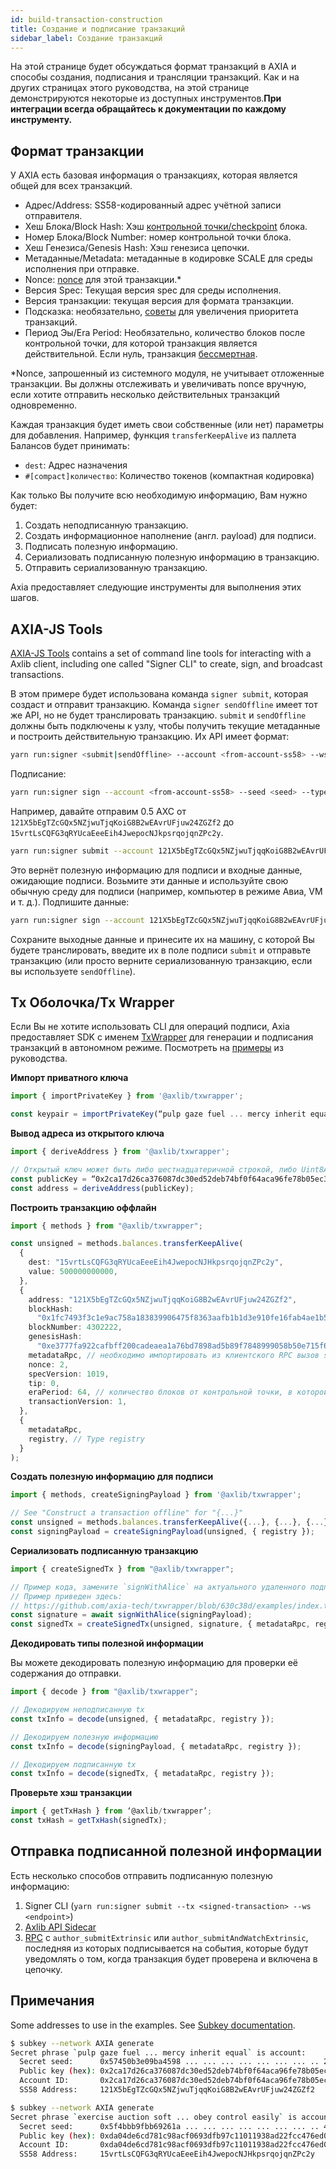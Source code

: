 ```yaml
---
id: build-transaction-construction
title: Создание и подписание транзакций
sidebar_label: Создание транзакций
---
```


На этой странице будет обсуждаться формат транзакций в AXIA и способы создания, подписания и трансляции транзакций. Как и на других страницах этого руководства, на этой странице демонстрируются некоторые из доступных инструментов.**При интеграции всегда обращайтесь к документации по каждому инструменту.**

## Формат транзакции

У AXIA есть базовая информация о транзакциях, которая является общей для всех транзакций.

- Адрес/Address: SS58-кодированный адрес учётной записи отправителя.
- Хеш Блока/Block Hash: Хэш [контрольной точки/checkpoint](build-protocol-info#transaction-mortality) блока.
- Номер Блока/Block Number: номер контрольной точки блока.
- Хеш Генезиса/Genesis Hash: Хэш генезиса цепочки.
- Метаданные/Metadata: метаданные в кодировке SCALE для среды исполнения при отправке.
- Nonce: [nonce](https://ru.wikipedia.org/wiki/Nonce) для этой транзакции.\*
- Версия Spec: Текущая версия spec для среды исполнения.
- Версия транзакции: текущая версия для формата транзакции.
- Подсказка: необязательно, [советы](build-protocol-info#fees) для увеличения приоритета транзакций.
- Период Эы/Era Period: Необязательно, количество блоков после контрольной точки, для которой транзакция является действительной. Если нуль, транзакция [бессмертная](build-protocol-info#transaction-mortality).

\*Nonce, запрошенный из системного модуля, не учитывает отложенные транзакции. Вы должны отслеживать и увеличивать nonce вручную, если хотите отправить несколько действительных транзакций одновременно.

Каждая транзакция будет иметь свои собственные (или нет) параметры для добавления. Например, функция `transferKeepAlive` из паллета Балансов будет принимать:

- `dest`: Адрес назначения
- `#[compact]количество`: Количество токенов (компактная кодировка)

Как только Вы получите всю необходимую информацию, Вам нужно будет:

1. Создать неподписанную транзакцию.
1. Создать информационное наполнение (англ. payload) для подписи.
1. Подписать полезную информацию.
1. Сериализовать подписанную полезную информацию в транзакцию.
1. Отправить сериализованную транзакцию.

Axia предоставляет следующие инструменты для выполнения этих шагов.

## AXIA-JS Tools

[AXIA-JS Tools](https://github.com/AXIA-js/tools) contains a set of command line tools for interacting with a Axlib client, including one called "Signer CLI" to create, sign, and broadcast transactions.

В этом примере будет использована команда `signer submit`, которая создаст и отправит транзакцию. Команда `signer sendOffline` имеет тот же API, но не будет транслировать транзакцию. `submit` и `sendOffline` должны быть подключены к узлу, чтобы получить текущие метаданные и построить действительную транзакцию. Их API имеет формат:

```bash
yarn run:signer <submit|sendOffline> --account <from-account-ss58> --ws <endpoint> <module.method> [param1] [...] [paramX]
```

Подписание:

```bash
yarn run:signer sign --account <from-account-ss58> --seed <seed> --type <sr25519|ed25519> <payload>
```

Например, давайте отправим 0.5 AXC от `121X5bEgTZcGQx5NZjwuTjqKoiG8B2wEAvrUFjuw24ZGZf2` до `15vrtLsCQFG3qRYUcaEeeEih4JwepocNJkpsrqojqnZPc2y`.

```bash
yarn run:signer submit --account 121X5bEgTZcGQx5NZjwuTjqqKoiG8B2wEAvrUFjuw24ZGZf2 --ws ws://127.0.0.1:9944 balances.transferKeepAlive 15vrtLsCQFG3qRYUcaEeeEih4JwepocNJHkpsrqojqnZPc2y 500000000000
```

Это вернёт полезную информацию для подписи и входные данные, ожидающие подписи. Возьмите эти данные и используйте свою обычную среду для подписи (например, компьютер в режиме Авиа, VM и т. д.). Подпишите данные:

```bash
yarn run:signer sign --account 121X5bEgTZcGQx5NZjwuTjqqKoiG8B2wEAvrUFjuw24ZGZf2 --seed "pulp gaze fuel ... mercy inherit equal" --type sr25519 0x040300ff4a83f1...a8239139ff3ff7c3f6
```

Сохраните выходные данные и принесите их на машину, с которой Вы будете транслировать, введите их в поле подписи `submit` и отправьте транзакцию (или просто верните сериализованную транзакцию, если вы используете `sendOffline`).

## Tx Оболочка/Tx Wrapper

Если Вы не хотите использовать CLI для операций подписи, Axia предоставляет SDK с именем [TxWrapper](https://github.com/axia-tech/txwrapper) для генерации и подписания транзакций в автономном режиме. Посмотреть на [примеры](https://github.com/axia-tech/txwrapper/tree/master/examples) из руководства.

**Импорт приватного ключа**

```ts
import { importPrivateKey } from '@axlib/txwrapper';

const keypair = importPrivateKey(“pulp gaze fuel ... mercy inherit equal”);
```

**Вывод адреса из открытого ключа**

```ts
import { deriveAddress } from '@axlib/txwrapper';

// Открытый ключ может быть либо шестнадцатеричной строкой, либо Uint8Array
const publicKey = “0x2ca17d26ca376087dc30ed52deb74bf0f64aca96fe78b05ec3e720a72adb1235”;
const address = deriveAddress(publicKey);
```

**Построить транзакцию оффлайн**

```ts
import { methods } from "@axlib/txwrapper";

const unsigned = methods.balances.transferKeepAlive(
  {
    dest: "15vrtLsCQFG3qRYUcaEeeEih4JwepocNJHkpsrqojqnZPc2y",
    value: 500000000000,
  },
  {
    address: "121X5bEgTZcGQx5NZjwuTjqqKoiG8B2wEAvrUFjuw24ZGZf2",
    blockHash:
      "0x1fc7493f3c1e9ac758a183839906475f8363aafb1b1d3e910fe16fab4ae1b582",
    blockNumber: 4302222,
    genesisHash:
      "0xe3777fa922cafbff200cadeaea1a76bd7898ad5b89f7848999058b50e715f636",
    metadataRpc, // необходимо импортировать из клиентского RPC вызов state_getMetadata
    nonce: 2,
    specVersion: 1019,
    tip: 0,
    eraPeriod: 64, // количество блоков от контрольной точки, в которой транзакция является действительной
    transactionVersion: 1,
  },
  {
    metadataRpc,
    registry, // Type registry
  }
);
```

**Создать полезную информацию для подписи**

```ts
import { methods, createSigningPayload } from '@axlib/txwrapper';

// See "Construct a transaction offline" for "{...}"
const unsigned = methods.balances.transferKeepAlive({...}, {...}, {...});
const signingPayload = createSigningPayload(unsigned, { registry });
```

**Сериализовать подписанную транзакцию**

```ts
import { createSignedTx } from "@axlib/txwrapper";

// Пример кода, замените `signWithAlice` на актуального удаленного подписанта.
// Пример приведен здесь:
// https://github.com/axia-tech/txwrapper/blob/630c38d/examples/index.ts#L50-L68
const signature = await signWithAlice(signingPayload);
const signedTx = createSignedTx(unsigned, signature, { metadataRpc, registry });
```

**Декодировать типы полезной информации**

Вы можете декодировать полезную информацию для проверки её содержания до отправки.

```ts
import { decode } from "@axlib/txwrapper";

// Декодируем неподписанную tx
const txInfo = decode(unsigned, { metadataRpc, registry });

// Декодируем полезную информацию
const txInfo = decode(signingPayload, { metadataRpc, registry });

// Декодируем подписанную tx
const txInfo = decode(signedTx, { metadataRpc, registry });
```

**Проверьте хэш транзакции**

```ts
import { getTxHash } from ‘@axlib/txwrapper’;
const txHash = getTxHash(signedTx);
```

## Отправка подписанной полезной информации

Есть несколько способов отправить подписанную полезную информацию:

1. Signer CLI (`yarn run:signer submit --tx <signed-transaction> --ws <endpoint>`)
1. [Axlib API Sidecar](build-node-interaction#axlib-api-sidecar)
1. [RPC](build-node-interaction#AXIA-rpc) с `author_submitExtrinsic` или `author_submitAndWatchExtrinsic`, последняя из которых подписывается на события, которые будут уведомлять о том, когда транзакция будет проверена и включена в цепочку.

## Примечания

Some addresses to use in the examples. See [Subkey documentation](https://axlib.dev/docs/en/knowledgebase/integrate/subkey).

```bash
$ subkey --network AXIA generate
Secret phrase `pulp gaze fuel ... mercy inherit equal` is account:
  Secret seed:      0x57450b3e09ba4598 ... ... ... ... ... ... ... .. 219756eeba80bb16
  Public key (hex): 0x2ca17d26ca376087dc30ed52deb74bf0f64aca96fe78b05ec3e720a72adb1235
  Account ID:       0x2ca17d26ca376087dc30ed52deb74bf0f64aca96fe78b05ec3e720a72adb1235
  SS58 Address:     121X5bEgTZcGQx5NZjwuTjqqKoiG8B2wEAvrUFjuw24ZGZf2

$ subkey --network AXIA generate
Secret phrase `exercise auction soft ... obey control easily` is account:
  Secret seed:      0x5f4bbb9fbb69261a ... ... ... ... ... ... ... .. 4691ed7d1130fbbd
  Public key (hex): 0xda04de6cd781c98acf0693dfb97c11011938ad22fcc476ed0089ac5aec3fe243
  Account ID:       0xda04de6cd781c98acf0693dfb97c11011938ad22fcc476ed0089ac5aec3fe243
  SS58 Address:     15vrtLsCQFG3qRYUcaEeeEih4JwepocNJHkpsrqojqnZPc2y
```
